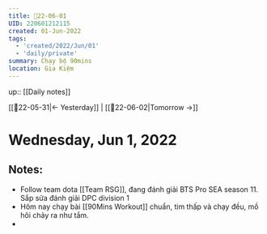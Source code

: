```yaml
---
title: 📝22-06-01
UID: 220601212115
created: 01-Jun-2022
tags:
  - 'created/2022/Jun/01'
  - 'daily/private'
summary: Chạy bộ 90mins
location: Gia Kiệm
---
```


up:: [[Daily notes]]

[[📝22-05-31|<- Yesterday]] | [[📝22-06-02|Tomorrow ->]]
# Wednesday, Jun 1, 2022

## Notes:
- Follow team dota [[Team RSG]], đang đánh giải BTS Pro SEA season 11. Sắp sửa đánh giải DPC division 1
- Hôm nay chạy bài [[90Mins Workout]] chuẩn, tim thấp và chạy đều, mồ hôi chảy ra như tắm.
- 

